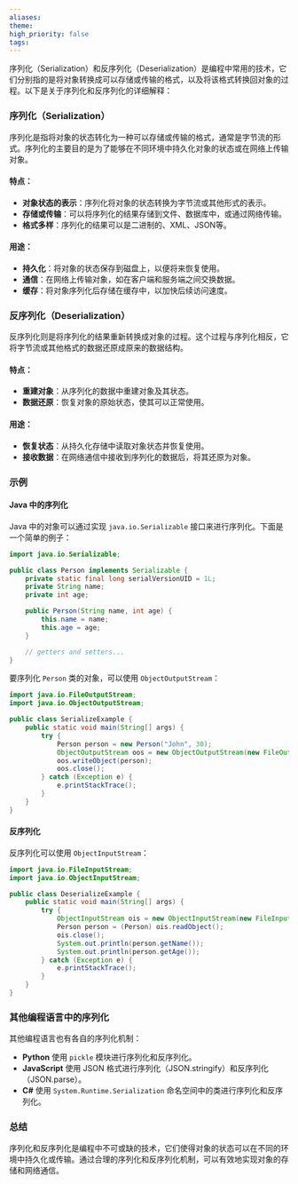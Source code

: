 ```yaml
---
aliases: 
theme: 
high_priority: false
tags:
---
```

序列化（Serialization）和反序列化（Deserialization）是编程中常用的技术，它们分别指的是将对象转换成可以存储或传输的格式，以及将该格式转换回对象的过程。以下是关于序列化和反序列化的详细解释：

### 序列化（Serialization）

序列化是指将对象的状态转化为一种可以存储或传输的格式，通常是字节流的形式。序列化的主要目的是为了能够在不同环境中持久化对象的状态或在网络上传输对象。

#### 特点：
- **对象状态的表示**：序列化将对象的状态转换为字节流或其他形式的表示。
- **存储或传输**：可以将序列化的结果存储到文件、数据库中，或通过网络传输。
- **格式多样**：序列化的结果可以是二进制的、XML、JSON等。

#### 用途：
- **持久化**：将对象的状态保存到磁盘上，以便将来恢复使用。
- **通信**：在网络上传输对象，如在客户端和服务端之间交换数据。
- **缓存**：将对象序列化后存储在缓存中，以加快后续访问速度。

### 反序列化（Deserialization）

反序列化则是将序列化的结果重新转换成对象的过程。这个过程与序列化相反，它将字节流或其他格式的数据还原成原来的数据结构。

#### 特点：
- **重建对象**：从序列化的数据中重建对象及其状态。
- **数据还原**：恢复对象的原始状态，使其可以正常使用。

#### 用途：
- **恢复状态**：从持久化存储中读取对象状态并恢复使用。
- **接收数据**：在网络通信中接收到序列化的数据后，将其还原为对象。

### 示例

#### Java 中的序列化

Java 中的对象可以通过实现 `java.io.Serializable` 接口来进行序列化。下面是一个简单的例子：

```java
import java.io.Serializable;

public class Person implements Serializable {
    private static final long serialVersionUID = 1L;
    private String name;
    private int age;

    public Person(String name, int age) {
        this.name = name;
        this.age = age;
    }

    // getters and setters...
}
```

要序列化 `Person` 类的对象，可以使用 `ObjectOutputStream`：

```java
import java.io.FileOutputStream;
import java.io.ObjectOutputStream;

public class SerializeExample {
    public static void main(String[] args) {
        try {
            Person person = new Person("John", 30);
            ObjectOutputStream oos = new ObjectOutputStream(new FileOutputStream("person.ser"));
            oos.writeObject(person);
            oos.close();
        } catch (Exception e) {
            e.printStackTrace();
        }
    }
}
```

#### 反序列化

反序列化可以使用 `ObjectInputStream`：

```java
import java.io.FileInputStream;
import java.io.ObjectInputStream;

public class DeserializeExample {
    public static void main(String[] args) {
        try {
            ObjectInputStream ois = new ObjectInputStream(new FileInputStream("person.ser"));
            Person person = (Person) ois.readObject();
            ois.close();
            System.out.println(person.getName());
            System.out.println(person.getAge());
        } catch (Exception e) {
            e.printStackTrace();
        }
    }
}
```

### 其他编程语言中的序列化

其他编程语言也有各自的序列化机制：

- **Python** 使用 `pickle` 模块进行序列化和反序列化。
- **JavaScript** 使用 JSON 格式进行序列化（JSON.stringify）和反序列化（JSON.parse）。
- **C#** 使用 `System.Runtime.Serialization` 命名空间中的类进行序列化和反序列化。

### 总结

序列化和反序列化是编程中不可或缺的技术，它们使得对象的状态可以在不同的环境中持久化或传输。通过合理的序列化和反序列化机制，可以有效地实现对象的存储和网络通信。